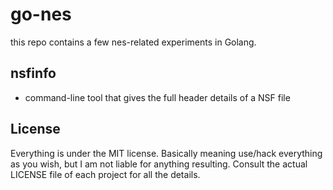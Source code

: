 # go-nes

this repo contains a few nes-related experiments in Golang.

## nsfinfo
* command-line tool that gives the full header details of a NSF file

## License
Everything is under the MIT license. Basically meaning use/hack everything as you wish, but I am not liable for anything resulting.
Consult the actual LICENSE file of each project for all the details.
